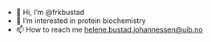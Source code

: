 - 👋 Hi, I’m @frkbustad
- 👀 I’m interested in protein biochemistry
- 📫 How to reach me helene.bustad.johannessen@uib.no

<!---
frkbustad/frkbustad is a ✨ special ✨ repository because its `README.md` (this file) appears on your GitHub profile.
You can click the Preview link to take a look at your changes.
--->

